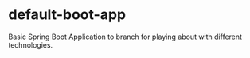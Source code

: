 # default-boot-app #

Basic Spring Boot Application to branch for playing about with different technologies.
